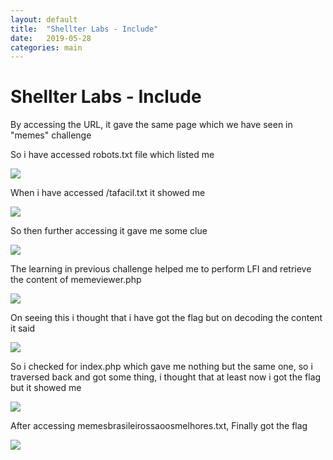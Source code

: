 ```yaml
---
layout: default
title:  "Shellter Labs - Include"
date:   2019-05-28
categories: main
---
```


# Shellter Labs - Include

By accessing the URL, it gave the same page which we have seen in "memes" challenge

So i have accessed robots.txt file which listed me

![](https://paper-attachments.dropbox.com/s_895DBAE88D746DC070A81F8B4D6B21D94B95EB77CC5BF216734618A9A8F20DD3_1559049124851_Screen+Shot+2019-05-28+at+11.33.04+AM.png)


When i have accessed /tafacil.txt it showed me 

![](https://paper-attachments.dropbox.com/s_895DBAE88D746DC070A81F8B4D6B21D94B95EB77CC5BF216734618A9A8F20DD3_1559049191134_Screen+Shot+2019-05-28+at+6.42.44+PM.png)


So then further accessing it gave me some clue

![](https://paper-attachments.dropbox.com/s_895DBAE88D746DC070A81F8B4D6B21D94B95EB77CC5BF216734618A9A8F20DD3_1559049256585_Screen+Shot+2019-05-28+at+6.43.39+PM.png)


The learning in previous challenge helped me to perform LFI and retrieve the content of memeviewer.php

![](https://paper-attachments.dropbox.com/s_895DBAE88D746DC070A81F8B4D6B21D94B95EB77CC5BF216734618A9A8F20DD3_1559050489207_Screen+Shot+2019-05-28+at+7.04.27+PM.png)


On seeing this i thought that i have got the flag but on decoding the content it said

![](https://paper-attachments.dropbox.com/s_895DBAE88D746DC070A81F8B4D6B21D94B95EB77CC5BF216734618A9A8F20DD3_1559050544507_Screen+Shot+2019-05-28+at+7.05.31+PM.png)


So i checked for index.php which gave me nothing but the same one, so i traversed back and got some thing, i thought that at least now i got the flag but it showed me

![](https://paper-attachments.dropbox.com/s_895DBAE88D746DC070A81F8B4D6B21D94B95EB77CC5BF216734618A9A8F20DD3_1559050721976_Screen+Shot+2019-05-28+at+7.08.30+PM.png)


After accessing memesbrasileirossaoosmelhores.txt, Finally got the flag

![](https://paper-attachments.dropbox.com/s_895DBAE88D746DC070A81F8B4D6B21D94B95EB77CC5BF216734618A9A8F20DD3_1559050784723_Screen+Shot+2019-05-28+at+7.09.12+PM.png)


